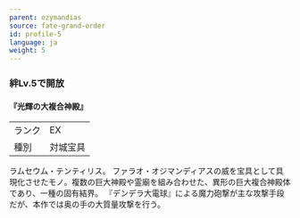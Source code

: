 ```yaml
---
parent: ozymandias
source: fate-grand-order
id: profile-5
language: ja
weight: 5
---
```


### 絆Lv.5で開放

#### 『光輝の大複合神殿』

<table>
  <tr><td>ランク</td><td>EX</td></tr>
  <tr><td>種別</td><td>対城宝具</td></tr>
</table>

ラムセウム・テンティリス。
ファラオ・オジマンディアスの威を宝具として具現化させたモノ。複数の巨大神殿や霊廟を組み合わせた、異形の巨大複合神殿体であり、一種の固有結界。
『デンデラ大電球』による魔力砲撃が主な攻撃手段だが、本作では奥の手の大質量攻撃を行う。
